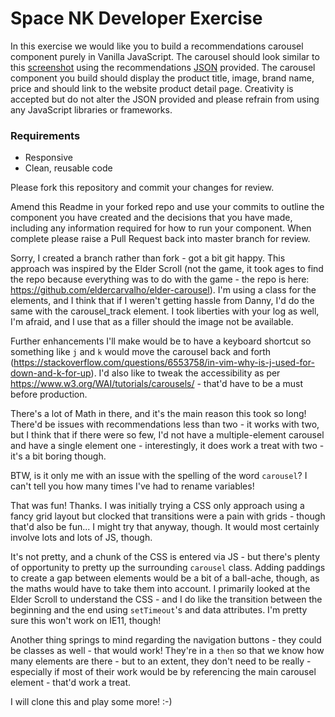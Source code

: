# Space NK Developer Exercise

In this exercise we would like you to build a recommendations carousel component purely in Vanilla JavaScript. The carousel should look similar to this [screenshot](recommendations-screenshot.png) using the recommendations [JSON](data/recommendations.json) provided. The carousel component you build should display the product title, image, brand name, price and should link to the website product detail page. Creativity is accepted but do not alter the JSON provided and please refrain from using any JavaScript libraries or frameworks.

### Requirements

- Responsive
- Clean, reusable code

Please fork this repository and commit your changes for review.

Amend this Readme in your forked repo and use your commits to outline the component you have created and the decisions that you have made, including any information required for how to run your component. When complete please raise a Pull Request back into master branch for review.

Sorry, I created a branch rather than fork - got a bit git happy. This approach was inspired by the Elder Scroll (not the game, it took ages to find the repo because everything was to do with the game - the repo is here: https://github.com/eldercarvalho/elder-carousel). I'm using a class for the elements, and I think that if I weren't getting hassle from Danny, I'd do the same with the carousel_track element. I took liberties with your log as well, I'm afraid, and I use that as a filler should the image not be available.

Further enhancements I'll make would be to have a keyboard shortcut so something like `j` and `k` would move the carousel back and forth (https://stackoverflow.com/questions/6553758/in-vim-why-is-j-used-for-down-and-k-for-up). I'd also like to tweak the accessibility as per https://www.w3.org/WAI/tutorials/carousels/ - that'd have to be a must before production.

There's a lot of Math in there, and it's the main reason this took so long! There'd be issues with recommendations less than two - it works with two, but I think that if there were so few, I'd not have a multiple-element carousel and have a single element one - interestingly, it does work a treat with two - it's a bit boring though.

BTW, is it only me with an issue with the spelling of the word `carousel`? I can't tell you how many times I've had to rename variables!

That was fun! Thanks. I was initially trying a CSS only approach using a fancy grid layout but clocked that transitions were a pain with grids - though that'd also be fun... I might try that anyway, though. It would most certainly involve lots and lots of JS, though.

It's not pretty, and a chunk of the CSS is entered via JS - but there's plenty of opportunity to pretty up the surrounding `carousel` class. Adding paddings to create a gap between elements would be a bit of a ball-ache, though, as the maths would have to take them into account. I primarily looked at the Elder Scroll to understand the CSS - and I do like the transition between the beginning and the end using `setTimeout`'s and data attributes. I'm pretty sure this won't work on IE11, though!

Another thing springs to mind regarding the navigation buttons - they could be classes as well - that would work! They're in a `then` so that we know how many elements are there - but to an extent, they don't need to be really - especially if most of their work would be by referencing the main carousel element - that'd work a treat.

I will clone this and play some more! :-)
